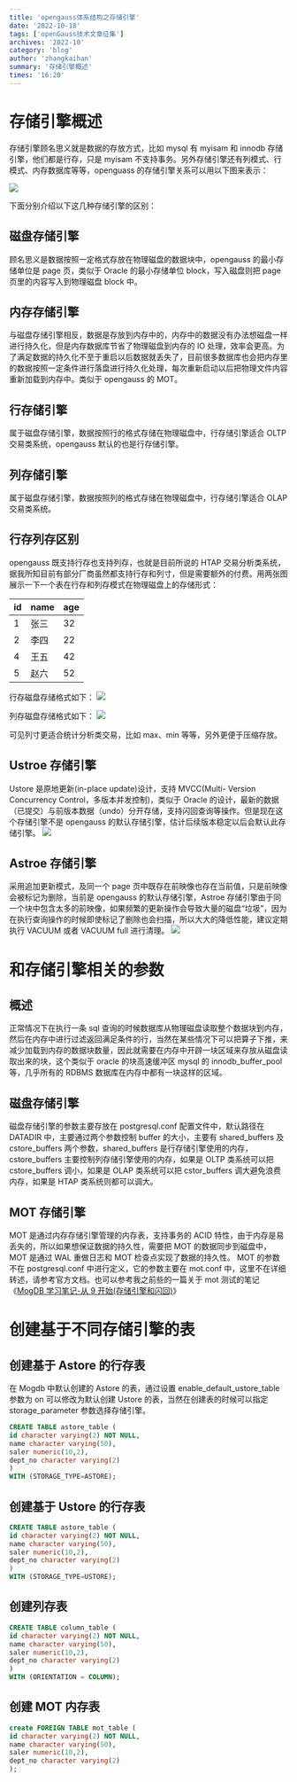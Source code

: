```yaml
---
title: 'opengauss体系结构之存储引擎'
date: '2022-10-18'
tags: ['openGauss技术文章征集']
archives: '2022-10'
category: 'blog'
author: 'zhangkaihan'
summary: '存储引擎概述'
times: '16:20'
---
```


# 存储引擎概述

存储引擎顾名思义就是数据的存放方式，比如 mysql 有 myisam 和 innodb 存储引擎，他们都是行存，只是 myisam 不支持事务。另外存储引擎还有列模式、行模式、内存数据库等等，openguass 的存储引擎关系可以用以下图来表示：

![](https://fileserver.developer.huaweicloud.com/FileServer/getFile/cmtybbs/4b4/9b2/97b/e97de91d5b4b49b297bcdc90b5809ed2.20221104132456.28043051289216648016857533562900:20221105020914:2400:3658AA61E7E49F7BBBC9313FA18C722E424A21B0FEDCF69FD9CA0C90DC8CF6C5.png)

下面分别介绍以下这几种存储引擎的区别：

## 磁盘存储引擎

顾名思义是数据按照一定格式存放在物理磁盘的数据块中，opengauss 的最小存储单位是 page 页，类似于 Oracle 的最小存储单位 block，写入磁盘则把 page 页里的内容写入到物理磁盘 block 中。

## 内存存储引擎

与磁盘存储引擎相反，数据是存放到内存中的，内存中的数据没有办法想磁盘一样进行持久化，但是内存数据库节省了物理磁盘到内存的 IO 处理，效率会更高。为了满足数据的持久化不至于重启以后数据就丢失了，目前很多数据库也会把内存里的数据按照一定条件进行落盘进行持久化处理，每次重新启动以后把物理文件内容重新加载到内存中。类似于 opengauss 的 MOT。

## 行存储引擎

属于磁盘存储引擎，数据按照行的格式存储在物理磁盘中，行存储引擎适合 OLTP 交易类系统，opengauss 默认的也是行存储引擎。

## 列存储引擎

属于磁盘存储引擎，数据按照列的格式存储在物理磁盘中，行存储引擎适合 OLAP 交易类系统。

## 行存列存区别

opengauss 既支持行存也支持列存，也就是目前所说的 HTAP 交易分析类系统，据我所知目前有部分厂商虽然都支持行存和列寸，但是需要额外的付费。用两张图展示一下一个表在行存和列存模式在物理磁盘上的存储形式：

| id  | name | age |
| --- | ---- | --- |
| 1   | 张三 | 32  |
| 2   | 李四 | 22  |
| 4   | 王五 | 42  |
| 5   | 赵六 | 52  |

行存磁盘存储格式如下：
![](https://fileserver.developer.huaweicloud.com/FileServer/getFile/cmtybbs/4b4/9b2/97b/e97de91d5b4b49b297bcdc90b5809ed2.20221104132529.36868928272142565720973439885414:20221105020914:2400:97CD7280C51329F4F02401C741C986E7923B221FADDCFA51D312DDE949C43E26.png)

列存磁盘存储格式如下：
![](https://fileserver.developer.huaweicloud.com/FileServer/getFile/cmtybbs/4b4/9b2/97b/e97de91d5b4b49b297bcdc90b5809ed2.20221104132543.83988437154148413332454435784234:20221105020914:2400:83D05CF7191B84F3D0AD356047A7A7543184FF5F77884D7F1D04A02842B6DDBD.png)

可见列寸更适合统计分析类交易，比如 max、min 等等，另外更便于压缩存放。

## Ustroe 存储引擎

Ustore 是原地更新(in-place update)设计，支持 MVCC(Multi- Version Concurrency Control，多版本并发控制)，类似于 Oracle 的设计，最新的数据（已提交）与前版本数据（undo）分开存储，支持闪回查询等操作。但是现在这个存储引擎不是 opengauss 的默认存储引擎，估计后续版本稳定以后会默认此存储引擎。
![](https://fileserver.developer.huaweicloud.com/FileServer/getFile/cmtybbs/4b4/9b2/97b/e97de91d5b4b49b297bcdc90b5809ed2.20221104132608.06559355574627220447118702457397:20221105020914:2400:3F2EA25C8F08CE0615A997B4D70E86B8CFC776552124A19C6A522B30A4313618.png)

## Astroe 存储引擎

采用追加更新模式，及同一个 page 页中既存在前映像也存在当前值，只是前映像会被标记为删除，当前是 opengauss 的默认存储引擎，Astroe 存储引擎由于同一个块中包含太多的前映像，如果频繁的更新操作会导致大量的磁盘“垃圾”，因为在执行查询操作的时候即使标记了删除也会扫描，所以大大的降低性能，建议定期执行 VACUUM 或者 VACUUM full 进行清理。
![](https://fileserver.developer.huaweicloud.com/FileServer/getFile/cmtybbs/4b4/9b2/97b/e97de91d5b4b49b297bcdc90b5809ed2.20221104132617.65399143963934781683477916064580:20221105020914:2400:4896D903DE1A19E1EA504D3E1279DCF78EF8F0EA61AEADC415983E5584DF5323.png)

# 和存储引擎相关的参数

## 概述

正常情况下在执行一条 sql 查询的时候数据库从物理磁盘读取整个数据块到内存，然后在内存中进行过滤返回满足条件的行，当然在某些情况下可以把算子下推，来减少加载到内存的数据块数量，因此就需要在内存中开辟一块区域来存放从磁盘读取出来的块，这个类似于 oracle 的块高速缓冲区 mysql 的 innodb_buffer_pool 等，几乎所有的 RDBMS 数据库在内存中都有一块这样的区域。

## 磁盘存储引擎

磁盘存储引擎的参数主要存放在 postgresql.conf 配置文件中，默认路径在 DATADIR 中，主要通过两个参数控制 buffer 的大小，主要有 shared_buffers 及 cstore_buffers 两个参数，shared_buffers 是行存储引擎使用的内存，cstore_buffers 主要控制列存储引擎使用的内存，如果是 OLTP 类系统可以把 cstore_buffers 调小，如果是 OLAP 类系统可以把 cstor_buffers 调大避免浪费内存，如果是 HTAP 类系统则都可以调大。

## MOT 存储引擎

MOT 是通过内存存储引擎管理的内存表，支持事务的 ACID 特性，由于内存是易丢失的，所以如果想保证数据的持久性，需要把 MOT 的数据同步到磁盘中，MOT 是通过 WAL 重做日志和 MOT 检查点实现了数据的持久性。
MOT 的参数不在 postgresql.conf 中进行定义，它的参数主要在 mot.conf 中，这里不在详细转述，请参考官方文档。也可以参考我之前些的一篇关于 mot 测试的笔记《[MogDB 学习笔记-从 9 开始(存储引擎和闪回)](https://www.modb.pro/db/467296)》

# 创建基于不同存储引擎的表

## 创建基于 Astore 的行存表

在 Mogdb 中默认创建的 Astore 的表，通过设置 enable_default_ustore_table 参数为 on 可以修改为默认创建 Ustore 的表，当然在创建表的时候可以指定 storage_parameter 参数选择存储引擎。

```sql
CREATE TABLE astore_table (
id character varying(2) NOT NULL,
name character varying(50),
saler numeric(10,2),
dept_no character varying(2)
)
WITH (STORAGE_TYPE=ASTORE);
```

## 创建基于 Ustore 的行存表

```sql
CREATE TABLE astore_table (
id character varying(2) NOT NULL,
name character varying(50),
saler numeric(10,2),
dept_no character varying(2)
)
WITH (STORAGE_TYPE=USTORE);
```

## 创建列存表

```sql
CREATE TABLE column_table (
id character varying(2) NOT NULL,
name character varying(50),
saler numeric(10,2),
dept_no character varying(2)
)
WITH (ORIENTATION = COLUMN);
```

## 创建 MOT 内存表

```sql
create FOREIGN TABLE mot_table (
id character varying(2) NOT NULL,
name character varying(50),
saler numeric(10,2),
dept_no character varying(2)
);
```
